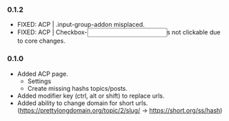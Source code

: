 ### 0.1.2
  - FIXED: ACP | .input-group-addon misplaced.
  - FIXED: ACP | Checkbox-<input>s not clickable due to core changes.

### 0.1.0
  - Added ACP page.
    - Settings
    - Create missing hashs topics/posts.
  - Added modifier key (ctrl, alt or shift) to replace urls.
  - Added ability to change domain for short urls.
    (https://prettylongdomain.org/topic/2/slug/ -> https://short.org/ss/hash)
